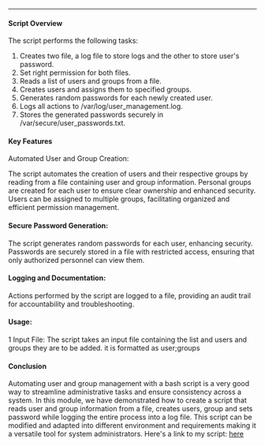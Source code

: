 ---
#### Script Overview
The script performs the following tasks:
1. Creates two file, a log file to store logs and the other to store user's password.
1. Set right permission for both files.
1. Reads a list of users and groups from a file.
1. Creates users and assigns them to specified groups.
1. Generates random passwords for each newly created user.
1. Logs all actions to /var/log/user_management.log.
1. Stores the generated passwords securely in /var/secure/user_passwords.txt.

#### Key Features
Automated User and Group Creation:

The script automates the creation of users and their respective groups by reading from a file containing user and group information.
Personal groups are created for each user to ensure clear ownership and enhanced security.
Users can be assigned to multiple groups, facilitating organized and efficient permission management.

#### Secure Password Generation:
The script generates random passwords for each user, enhancing security.
Passwords are securely stored in a file with restricted access, ensuring that only authorized personnel can view them.
#### Logging and Documentation:
Actions performed by the script are logged to a file, providing an audit trail for accountability and troubleshooting.
#### Usage:
1 Input File: The script takes an input file containing the list and users and groups they are to be added. it is formatted as user;groups
#### Conclusion
Automating user and group management with a bash script is a very good way to streamline administrative tasks and ensure consistency across a system. In this module, we have demonstrated how to create a script that reads user and group information from a file, creates users, group and sets password while logging the entire process into a log file. This script can be modified and adapted into different environment and requirements making it a versatile tool for system administrators.
Here's a link to my script: [here](https://github.com/The-Olatunji/User-management-Bash-Scripting.git)

